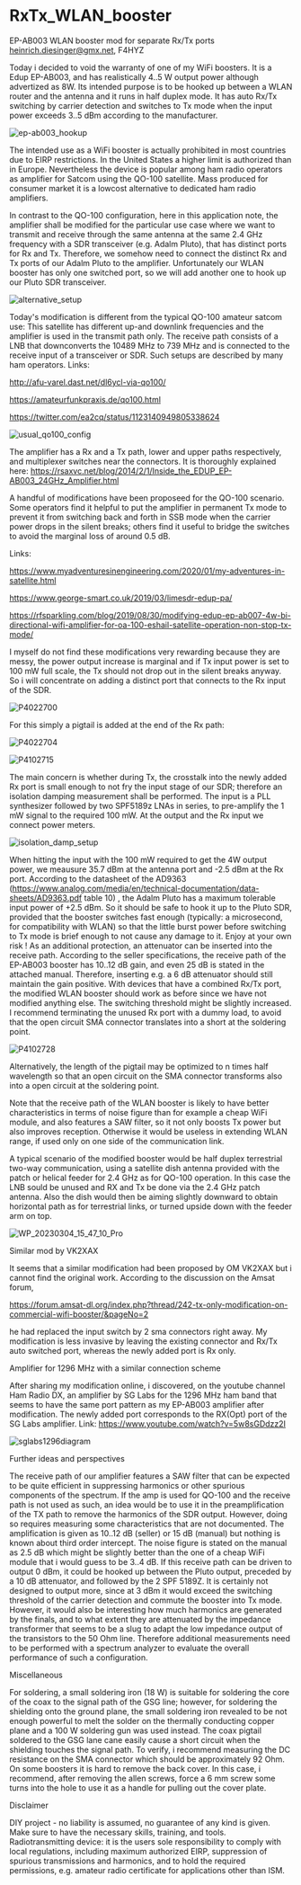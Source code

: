 # RxTx_WLAN_booster
EP-AB003 WLAN booster mod for separate Rx/Tx ports
heinrich.diesinger@gmx.net, F4HYZ

Today i decided to void the warranty of one of my WiFi boosters. It is a Edup EP-AB003, and has realistically 4..5 W output power although advertized as 8W. Its intended purpose is to be hooked up between a WLAN router and the antenna and it runs in half duplex mode. It has auto Rx/Tx switching by carrier detection and switches to Tx mode when the input power exceeds 3..5 dBm according to the manufacturer. 

![ep-ab003_hookup](https://user-images.githubusercontent.com/96028811/233800172-9518cb59-a7c8-4ad1-9c91-9f954610669c.jpg)

The intended use as a WiFi booster is actually prohibited in most countries due to EIRP restrictions. In the United States a higher limit is authorized than in Europe. Nevertheless the device is popular among ham radio operators as amplifier for Satcom using the QO-100 satellite. Mass produced for consumer market it is a lowcost alternative to dedicated ham radio amplifiers.

In contrast to the QO-100 configuration, here in this application note, the amplifier shall be modified for the particular use case where we want to transmit and receive through the same antenna at the same 2.4 GHz frequency with a SDR transceiver (e.g. Adalm Pluto), that has distinct ports for Rx and Tx. Therefore, we somehow need to connect the distinct Rx and Tx ports of our Adalm Pluto to the amplifier. Unfortunately our WLAN booster has only one switched port, so we will add another one to hook up our Pluto SDR transceiver.

![alternative_setup](https://user-images.githubusercontent.com/96028811/233623075-46de323f-067d-4cb7-bbc3-eeb35f3bb465.jpg)


Today's modification is different from the typical QO-100 amateur satcom use: This satellite has different up-and downlink frequencies and the amplifier is used in the transmit path only. The receive path consists of a LNB that downconverts the 10489 MHz to 739 MHz and is connected to the receive input of a transceiver or SDR. Such setups are described by many ham operators. Links:

http://afu-varel.dast.net/dl6ycl-via-qo100/

https://amateurfunkpraxis.de/qo100.html

https://twitter.com/ea2cq/status/1123140949805338624

![usual_qo100_config](https://user-images.githubusercontent.com/96028811/231276602-08e6c666-9b68-42cc-bfd7-4a939a21beac.jpg)


The amplifier has a Rx and a Tx path, lower and upper paths respectively, and multiplexer switches near the connectors. It is thoroughly explained here:
https://rsaxvc.net/blog/2014/2/1/Inside_the_EDUP_EP-AB003_24GHz_Amplifier.html

 A handful of modifications have been proposeed for the QO-100 scenario. Some operators find it helpful to put the amplifier in permanent Tx mode to prevent it from switching back and forth in SSB mode when the carrier power drops in the silent breaks; others find it useful to bridge the switches to avoid the marginal loss of around 0.5 dB.
 
Links:

https://www.myadventuresinengineering.com/2020/01/my-adventures-in-satellite.html

https://www.george-smart.co.uk/2019/03/limesdr-edup-pa/

https://rfsparkling.com/blog/2019/08/30/modifying-edup-ep-ab007-4w-bi-directional-wifi-amplifier-for-oa-100-eshail-satellite-operation-non-stop-tx-mode/


I myself do not find these modifications very rewarding because they are messy, the power output increase is marginal and if Tx input power is set to 100 mW full scale, the Tx should not drop out in the silent breaks anyway. So i will concentrate on adding a distinct port that connects to the Rx input of the SDR.

![P4022700](https://user-images.githubusercontent.com/96028811/231276899-d7849688-a6c9-4a83-8800-4f614ad572c6.JPG)

For this simply a pigtail is added at the end of the Rx path:

![P4022704](https://user-images.githubusercontent.com/96028811/231277107-f3b4ecd0-afe9-4419-88d8-c29470e04dea.JPG)

![P4102715](https://user-images.githubusercontent.com/96028811/231277157-b37cafb6-b07a-4fc9-aeca-1f7e48016013.jpg)


The main concern is whether during Tx, the crosstalk into the newly added Rx port is small enough to not fry the input stage of our SDR; therefore an isolation damping measurement shall be performed. The input is a PLL synthesizer followed by two SPF5189z LNAs in series, to pre-amplify the 1 mW signal to the required 100 mW. At the output and the Rx input we connect power meters.

![isolation_damp_setup](https://user-images.githubusercontent.com/96028811/231277258-b1d405d1-59f2-43fb-ad53-2e3216d15fbe.jpg)

When hitting the input with the 100 mW required to get the 4W output power, we meausure 35.7 dBm at the antenna port and -2.5 dBm at the Rx port.  According to the datasheet of the AD9363 (https://www.analog.com/media/en/technical-documentation/data-sheets/AD9363.pdf table 10) , the Adalm Pluto has a maximum tolerable input power of +2.5 dBm. So it should be safe to hook it up to the Pluto SDR, provided that the booster switches fast enough (typically: a microsecond, for compatibility with WLAN) so that the little burst power before switching to Tx mode is brief enough to not cause any damage to it. Enjoy at your own risk ! As an additional protection, an attenuator can be inserted into the receive path. According to the seller specifications, the receive path of the EP-AB003 booster has 10..12 dB gain, and even 25 dB is stated in the attached manual. Therefore, inserting e.g. a 6 dB attenuator should still maintain the gain positive. With devices that have a combined Rx/Tx port, the modified WLAN booster should work as before since we have not modified anything else. The switching threshold might be slightly increased. I recommend terminating the unused Rx port with a dummy load, to avoid that the open circuit SMA connector translates into a short at the soldering point.

![P4102728](https://user-images.githubusercontent.com/96028811/231277491-6d50c383-fec2-4d53-bca8-16491237cb84.jpg)

Alternatively, the length of the pigtail may be optimized to n times half wavelength so that an open circuit on the SMA connector transforms also into a open circuit at the soldering point.

Note that the receive path of the WLAN booster is likely to have better characteristics in terms of noise figure than for example a cheap WiFi module, and also features a SAW filter, so it not only boosts Tx power but also improves reception. Otherwise it would be useless in extending WLAN range, if used only on one side of the communication link.

A typical scenario of the modified booster would be half duplex terrestrial two-way communication, using a satellite dish antenna provided with the patch or helical feeder for 2.4 GHz as for QO-100 operation. In this case the LNB sould be unused and RX and Tx be done via the 2.4 GHz patch antenna. Also the dish would then be aiming slightly downward to obtain horizontal path as for terrestrial links, or turned upside down with the feeder arm on top.

![WP_20230304_15_47_10_Pro](https://user-images.githubusercontent.com/96028811/231277669-237445d3-3e47-4b5e-8d8a-8af53bd31fcc.jpg)

Similar mod by VK2XAX

It seems that a similar modification had been proposed by OM VK2XAX but i cannot find the original work. According to the discussion on the Amsat forum, 

https://forum.amsat-dl.org/index.php?thread/242-tx-only-modification-on-commercial-wifi-booster/&pageNo=2

he had replaced the input switch by 2 sma connectors right away. My modification is less invasive by leaving the existing connector and Rx/Tx auto switched port, whereas the newly added port is Rx only.


Amplifier for 1296 MHz with a similar connection scheme

After sharing my modification online, i discovered, on the youtube channel Ham Radio DX, an amplifier by SG Labs for the 1296 MHz ham band that seems to have the same port pattern as my EP-AB003 amplifier after modification. The newly added port corresponds to the RX(Opt) port of the SG Labs amplifier. Link: https://www.youtube.com/watch?v=5w8sGDdzz2I

![sglabs1296diagram](https://user-images.githubusercontent.com/96028811/233620261-95f4f8d6-a22b-4830-b803-237896f96946.jpg)


Further ideas and perspectives

The receive path of our amplifier features a SAW filter that can be expected to be quite efficient in suppressing harmonics or other spurious components of the spectrum. If the amp is used for QO-100 and the receive path is not used as such, an idea would be to use it in the preamplification of the TX path to remove the harmonics of the SDR output. However, doing so requires measuring some characteristics that are not documented. The amplification is given as 10..12 dB (seller) or 15 dB (manual) but nothing is known about third order intercept. The noise figure is stated on the manual as 2.5 dB which might be slightly better than the one of a cheap WiFi module that i would guess to be 3..4 dB. If this receive path can be driven to output 0 dBm, it could be hooked up between the Pluto output, preceded by a 10 dB attenuator, and followed by the 2 SPF 5189Z. It is certainly not designed to output more, since at 3 dBm it would exceed the switching threshold of the carrier detection and commute the booster into Tx mode. However, it would also be interesting how much harmonics are generated by the finals, and to what extent they are attenuated by the impedance transformer that seems to be a slug to adapt the low impedance output of the transistors to the 50 Ohm line. Therefore additional measurements need to be performed with a spectrum analyzer to evaluate the overall performance of such a configuration.


Miscellaneous

For soldering, a small soldering iron (18 W) is suitable for soldering the core of the coax to the signal path of the GSG line; however, for soldering the shielding onto the ground plane, the small soldering iron revealed to be not enough powerful to melt the solder on the thermally conducting copper plane and a 100 W soldering gun was used instead. The coax pigtail soldered to the GSG lane cane easily cause a short circuit when the shielding touches the signal path. To verify, i recommend measuring the DC resistance on the SMA connector which should be approximately 92 Ohm. On some boosters it is hard to remove the back cover. In this case, i recommend, after removing the allen screws, force a 6 mm screw some turns into the hole to use it as a handle for pulling out the cover plate.


Disclaimer

DIY project - no liability is assumed, no guarantee of any kind is given. Make sure to have the necessary skills, training, and tools. Radiotransmitting device: it is the users sole responsibility to comply with local regulations, including maximum authorized EIRP, suppression of spurious transmissions and harmonics, and to hold the required permissions, e.g. amateur radio certificate for applications other than ISM.
